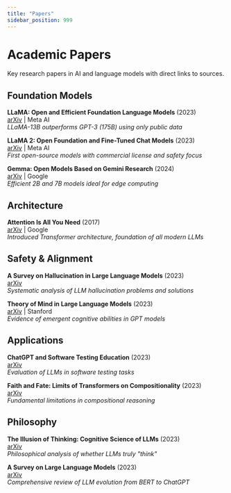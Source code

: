 ```yaml
---
title: "Papers"
sidebar_position: 999
---
```


# Academic Papers

Key research papers in AI and language models with direct links to sources.

## Foundation Models

**LLaMA: Open and Efficient Foundation Language Models** (2023)  
[arXiv](https://arxiv.org/abs/2302.13971) | Meta AI  
*LLaMA-13B outperforms GPT-3 (175B) using only public data*

**LLaMA 2: Open Foundation and Fine-Tuned Chat Models** (2023)  
[arXiv](https://arxiv.org/abs/2307.09288) | Meta AI  
*First open-source models with commercial license and safety focus*

**Gemma: Open Models Based on Gemini Research** (2024)  
[arXiv](https://arxiv.org/abs/2403.08295) | Google  
*Efficient 2B and 7B models ideal for edge computing*

## Architecture

**Attention Is All You Need** (2017)  
[arXiv](https://arxiv.org/abs/1706.03762) | Google  
*Introduced Transformer architecture, foundation of all modern LLMs*

## Safety & Alignment

**A Survey on Hallucination in Large Language Models** (2023)  
[arXiv](https://arxiv.org/abs/2311.05232)  
*Systematic analysis of LLM hallucination problems and solutions*

**Theory of Mind in Large Language Models** (2023)  
[arXiv](https://arxiv.org/abs/2302.02083) | Stanford  
*Evidence of emergent cognitive abilities in GPT models*

## Applications

**ChatGPT and Software Testing Education** (2023)  
[arXiv](https://arxiv.org/abs/2302.03287)  
*Evaluation of LLMs in software testing tasks*

**Faith and Fate: Limits of Transformers on Compositionality** (2023)  
[arXiv](https://arxiv.org/abs/2305.18654)  
*Fundamental limitations in compositional reasoning*

## Philosophy

**The Illusion of Thinking: Cognitive Science of LLMs** (2023)  
[arXiv](https://arxiv.org/abs/2301.10169)  
*Philosophical analysis of whether LLMs truly "think"*

**A Survey on Large Language Models** (2023)  
[arXiv](https://arxiv.org/abs/2303.18223)  
*Comprehensive review of LLM evolution from BERT to ChatGPT*

